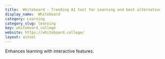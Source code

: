 ```yaml
---
title:  Whiteboard - Trending AI tool for Learning and best alternatives
display_name:  Whiteboard
category: Learning
category_slug: learning
key: whiteboard_college
website: https://whiteboard.college/
layout: aitool
---
```


Enhances learning with interactive features.
